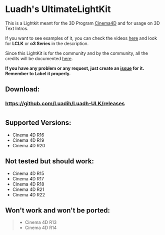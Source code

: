 # Luadh's UltimateLightKit

This is a Lightkit meant for the 3D Program [Cinema4D](https://www.maxon.net/en-us/products/cinema-4d/overview/) and for usage on 3D Text Intros.

If you want to see examples of it, you can check the videos [here](https://www.youtube.com/c/loAd_Variety/videos) and look for **LCLK** or **o3 Series** in the description.

Since this LightKit is for the community and by the community, all the credits will be documented [here](https://docs.google.com/spreadsheets/d/151VKYKdASJQL2UbSq6cknIqSAWjQ5IFCyj8JVZdeaLQ/edit?usp=sharing).

**If you have any problem or any request, just create an [issue](https://github.com/Luadih/Luadh-ULK/issues/new) for it. Remember to Label it properly.**

## Download:

### https://github.com/Luadih/Luadh-ULK/releases

#

## Supported Versions:

- Cinema 4D R16
- Cinema 4D R19
- Cinema 4D R20

## Not tested but should work:

- Cinema 4D R15
- Cinema 4D R17
- Cinema 4D R18
- Cinema 4D R21
- Cinema 4D R22

## Won't work and won't be ported:

> - Cinema 4D R13
> - Cinema 4D R14
